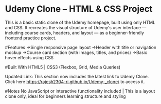 # Udemy Clone – HTML & CSS Project
This is a basic static clone of the Udemy homepage, built using only HTML and CSS. It recreates the visual structure of Udemy's user interface — including course cards, headers, and layout — as a beginner-friendly frontend practice project.

#Features ->Single responsive page layout ->Header with title or navigation mockup ->Course card section (with images, titles, and prices) ->Basic hover effects using CSS

#Built With
HTML5 | CSS3 (Flexbox, Grid, Media Queries)

Updated Link: This section now includes the latest link to Udemy Clone. Click here https://rajesh2304-ri.github.io/Udemy-_clone/ to access it.

#Notes
No JavaScript or interactive functionality included | This is a layout clone only, ideal for beginners learning structure and styling
